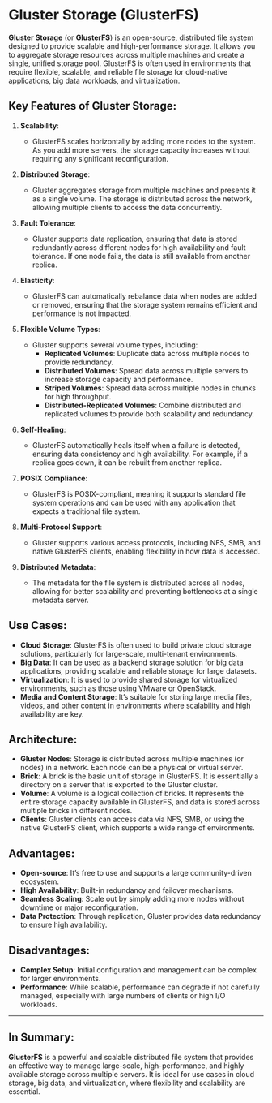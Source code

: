 # Gluster Storage (GlusterFS)

**Gluster Storage** (or **GlusterFS**) is an open-source, distributed file system designed to provide scalable and high-performance storage. It allows you to aggregate storage resources across multiple machines and create a single, unified storage pool. GlusterFS is often used in environments that require flexible, scalable, and reliable file storage for cloud-native applications, big data workloads, and virtualization.

## Key Features of Gluster Storage:

1. **Scalability**:
   - GlusterFS scales horizontally by adding more nodes to the system. As you add more servers, the storage capacity increases without requiring any significant reconfiguration.

2. **Distributed Storage**:
   - Gluster aggregates storage from multiple machines and presents it as a single volume. The storage is distributed across the network, allowing multiple clients to access the data concurrently.

3. **Fault Tolerance**:
   - Gluster supports data replication, ensuring that data is stored redundantly across different nodes for high availability and fault tolerance. If one node fails, the data is still available from another replica.

4. **Elasticity**:
   - GlusterFS can automatically rebalance data when nodes are added or removed, ensuring that the storage system remains efficient and performance is not impacted.

5. **Flexible Volume Types**:
   - Gluster supports several volume types, including:
     - **Replicated Volumes**: Duplicate data across multiple nodes to provide redundancy.
     - **Distributed Volumes**: Spread data across multiple servers to increase storage capacity and performance.
     - **Striped Volumes**: Spread data across multiple nodes in chunks for high throughput.
     - **Distributed-Replicated Volumes**: Combine distributed and replicated volumes to provide both scalability and redundancy.

6. **Self-Healing**:
   - GlusterFS automatically heals itself when a failure is detected, ensuring data consistency and high availability. For example, if a replica goes down, it can be rebuilt from another replica.

7. **POSIX Compliance**:
   - GlusterFS is POSIX-compliant, meaning it supports standard file system operations and can be used with any application that expects a traditional file system.

8. **Multi-Protocol Support**:
   - Gluster supports various access protocols, including NFS, SMB, and native GlusterFS clients, enabling flexibility in how data is accessed.

9. **Distributed Metadata**:
   - The metadata for the file system is distributed across all nodes, allowing for better scalability and preventing bottlenecks at a single metadata server.

## Use Cases:

- **Cloud Storage**: GlusterFS is often used to build private cloud storage solutions, particularly for large-scale, multi-tenant environments.
- **Big Data**: It can be used as a backend storage solution for big data applications, providing scalable and reliable storage for large datasets.
- **Virtualization**: It is used to provide shared storage for virtualized environments, such as those using VMware or OpenStack.
- **Media and Content Storage**: It’s suitable for storing large media files, videos, and other content in environments where scalability and high availability are key.

## Architecture:

- **Gluster Nodes**: Storage is distributed across multiple machines (or nodes) in a network. Each node can be a physical or virtual server.
- **Brick**: A brick is the basic unit of storage in GlusterFS. It is essentially a directory on a server that is exported to the Gluster cluster.
- **Volume**: A volume is a logical collection of bricks. It represents the entire storage capacity available in GlusterFS, and data is stored across multiple bricks in different nodes.
- **Clients**: Gluster clients can access data via NFS, SMB, or using the native GlusterFS client, which supports a wide range of environments.

## Advantages:

- **Open-source**: It’s free to use and supports a large community-driven ecosystem.
- **High Availability**: Built-in redundancy and failover mechanisms.
- **Seamless Scaling**: Scale out by simply adding more nodes without downtime or major reconfiguration.
- **Data Protection**: Through replication, Gluster provides data redundancy to ensure high availability.

## Disadvantages:

- **Complex Setup**: Initial configuration and management can be complex for larger environments.
- **Performance**: While scalable, performance can degrade if not carefully managed, especially with large numbers of clients or high I/O workloads.

---

## In Summary:
**GlusterFS** is a powerful and scalable distributed file system that provides an effective way to manage large-scale, high-performance, and highly available storage across multiple servers. It is ideal for use cases in cloud storage, big data, and virtualization, where flexibility and scalability are essential.